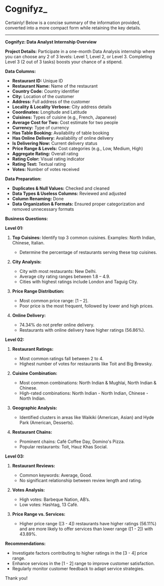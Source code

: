 # Cognifyz_
Certainly! Below is a concise summary of the information provided, converted into a more compact form while retaining the key details.

---

**Cognifyz: Data Analyst Internship Overview**

**Project Details:**
Participate in a one-month Data Analysis internship where you can choose any 2 of 3 levels: Level 1, Level 2, or Level 3. Completing Level 3 (2 out of 3 tasks) boosts your chance of a stipend.

**Data Columns:**
- **Restaurant ID:** Unique ID
- **Restaurant Name:** Name of the restaurant
- **Country Code:** Country identifier
- **City:** Location of the customer
- **Address:** Full address of the customer
- **Locality & Locality Verbose:** City address details
- **Coordinates:** Longitude and Latitude
- **Cuisines:** Types of cuisine (e.g., French, Japanese)
- **Average Cost for Two:** Cost estimate for two people
- **Currency:** Type of currency
- **Has Table Booking:** Availability of table booking
- **Has Online Delivery:** Availability of online delivery
- **Is Delivering Now:** Current delivery status
- **Price Range & Levels:** Cost categories (e.g., Low, Medium, High)
- **Aggregate Rating:** Overall rating
- **Rating Color:** Visual rating indicator
- **Rating Text:** Textual rating
- **Votes:** Number of votes received

**Data Preparation:**
- **Duplicates & Null Values:** Checked and cleaned
- **Data Types & Useless Columns:** Reviewed and adjusted
- **Column Renaming:** Done
- **Data Organization & Formats:** Ensured proper categorization and removed unnecessary formats

**Business Questions:**

**Level 01:**
1. **Top Cuisines:** Identify top 3 common cuisines. Examples: North Indian, Chinese, Italian.
   - Determine the percentage of restaurants serving these top cuisines.

2. **City Analysis:** 
   - City with most restaurants: New Delhi.
   - Average city rating ranges between 1.8 – 4.9.
   - Cities with highest ratings include London and Taguig City.

3. **Price Range Distribution:**
   - Most common price range: [1 – 2].
   - Poor price is the most frequent, followed by lower and high prices.

4. **Online Delivery:**
   - 74.34% do not prefer online delivery.
   - Restaurants with online delivery have higher ratings (56.86%).

**Level 02:**
1. **Restaurant Ratings:**
   - Most common ratings fall between 2 to 4.
   - Highest number of votes for restaurants like Toit and Big Brewsky.

2. **Cuisine Combination:**
   - Most common combinations: North Indian & Mughlai, North Indian & Chinese.
   - High-rated combinations: North Indian - North Indian, Chinese - North Indian.

3. **Geographic Analysis:**
   - Identified clusters in areas like Waikiki (American, Asian) and Hyde Park (American, Desserts).

4. **Restaurant Chains:**
   - Prominent chains: Café Coffee Day, Domino's Pizza.
   - Popular restaurants: Toit, Hauz Khas Social.

**Level 03:**
1. **Restaurant Reviews:**
   - Common keywords: Average, Good.
   - No significant relationship between review length and rating.

2. **Votes Analysis:**
   - High votes: Barbeque Nation, AB’s.
   - Low votes: Hashtag, 13 Café.

3. **Price Range vs. Services:**
   - Higher price range ([3 - 4]) restaurants have higher ratings (56.11%) and are more likely to offer services than lower range ([1 - 2]) with 43.89%.

**Recommendations:**
- Investigate factors contributing to higher ratings in the [3 - 4] price range.
- Enhance services in the [1 - 2] range to improve customer satisfaction.
- Regularly monitor customer feedback to adapt service strategies.

Thank you!
